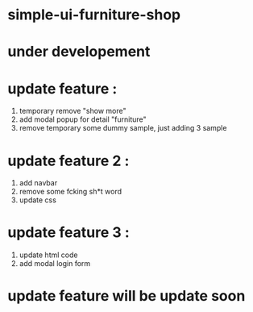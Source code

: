 # simple-ui-furniture-shop
# under developement
# update feature :
  1. temporary remove "show more"
  2. add modal popup for detail "furniture"
  3. remove temporary some dummy sample, just adding 3 sample
# update feature 2 :
  1. add navbar
  2. remove some fcking sh*t word
  3. update css
# update feature 3 :
  1. update html code
  2. add modal login form
# update feature will be update soon
